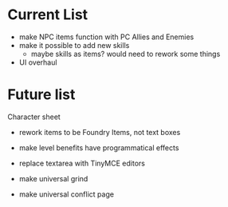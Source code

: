 # Current List
 - make NPC items function with PC Allies and Enemies
 - make it possible to add new skills
    - maybe skills as items? would need to rework some things
 - UI overhaul

# Future list
Character sheet
 - rework items to be Foundry Items, not text boxes
 - make level benefits have programmatical effects
 - replace textarea with TinyMCE editors

 
- make universal grind
- make universal conflict page